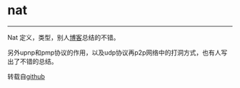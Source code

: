 # nat #

----------

Nat 定义，类型，别人[博客](https://blog.csdn.net/freeking101/article/details/77962312)总结的不错。

另外upnp和pmp协议的作用，以及udp协议再p2p网络中的打洞方式，也有人写出了不错的总结。

转载自[github](https://github.com/ZtesoftCS/go-ethereum-code-analysis/blob/master/p2p-nat%E6%BA%90%E7%A0%81%E5%88%86%E6%9E%90.md#p2p%E4%B8%AD%E7%9A%84udp%E5%8D%8F%E8%AE%AE)

